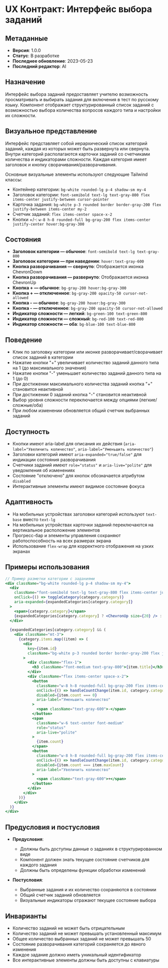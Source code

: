 # UX Контракт: Интерфейс выбора заданий

## Метаданные
- **Версия**: 1.0.0
- **Статус**: В разработке
- **Последнее обновление**: 2023-05-23
- **Последний редактор**: AI

## Назначение
Интерфейс выбора заданий предоставляет учителю возможность просматривать и выбирать задания для включения в тест по русскому языку. Компонент отображает структурированный список заданий с возможностью выбора количества вопросов каждого типа и настройки их сложности.

## Визуальное представление
Интерфейс представляет собой иерархический список категорий заданий, каждая из которых может быть развернута или свернута. Внутри категорий располагаются карточки заданий со счетчиками количества и индикаторами сложности. Каждая категория имеет заголовок и кнопку сворачивания/разворачивания.

Основные визуальные элементы используют следующие Tailwind классы:
- Контейнер категории: `bg-white rounded-lg p-4 shadow-sm my-4`
- Заголовок категории: `font-semibold text-lg text-gray-800 flex items-center justify-between cursor-pointer`
- Карточка задания: `bg-white p-3 rounded border border-gray-200 flex justify-between items-center my-2`
- Счетчик заданий: `flex items-center space-x-2`
- Кнопки +/-: `w-8 h-8 rounded-full bg-gray-200 flex items-center justify-center hover:bg-gray-300`

## Состояния
- **Заголовок категории — обычное**: `font-semibold text-lg text-gray-800`
- **Заголовок категории — при наведении**: `hover:text-gray-600`
- **Кнопка разворачивания — свернуто**: Отображается иконка ChevronDown
- **Кнопка разворачивания — развернуто**: Отображается иконка ChevronUp
- **Кнопка + — обычное**: `bg-gray-200 hover:bg-gray-300`
- **Кнопка + — отключенное**: `bg-gray-200 opacity-50 cursor-not-allowed`
- **Кнопка - — обычное**: `bg-gray-200 hover:bg-gray-300`
- **Кнопка - — отключенное**: `bg-gray-200 opacity-50 cursor-not-allowed`
- **Индикатор сложности — легкий**: `bg-green-100 text-green-800`
- **Индикатор сложности — сложный**: `bg-red-100 text-red-800`
- **Индикатор сложности — оба**: `bg-blue-100 text-blue-800`

## Поведение
- Клик по заголовку категории или иконке разворачивает/сворачивает список заданий в категории
- Нажатие кнопки "+" увеличивает количество заданий данного типа на 1 (до максимального значения)
- Нажатие кнопки "-" уменьшает количество заданий данного типа на 1 (до 0)
- При достижении максимального количества заданий кнопка "+" становится неактивной
- При достижении 0 заданий кнопка "-" становится неактивной
- Выбор уровня сложности переключается между опциями (легкие/сложные/оба)
- При любом изменении обновляется общий счетчик выбранных заданий

## Доступность
- Кнопки имеют aria-label для описания их действия (`aria-label="Увеличить количество"`, `aria-label="Уменьшить количество"`)
- Заголовки категорий имеют `aria-expanded="true/false"` для индикации состояния разворачивания
- Счетчики заданий имеют `role="status"` и `aria-live="polite"` для уведомления об изменениях
- Состояние "отключено" для кнопок обозначается атрибутом `disabled`
- Интерактивные элементы имеют видимое состояние фокуса

## Адаптивность
- На мобильных устройствах заголовки категорий используют `text-base` вместо `text-lg`
- На мобильных устройствах карточки заданий переключаются на вертикальное расположение элементов
- Прогресс-бар и элементы управления сохраняют работоспособность на всех размерах экрана
- Использование `flex-wrap` для корректного отображения на узких экранах

## Примеры использования
```jsx
// Пример разметки категории с заданиями
<div className="bg-white rounded-lg p-4 shadow-sm my-4">
  <div 
    className="font-semibold text-lg text-gray-800 flex items-center justify-between cursor-pointer"
    onClick={() => toggleCategory(category.category)}
    aria-expanded={expandedCategories[category.category]}
  >
    <span>{category.category}</span>
    {expandedCategories[category.category] ? <ChevronUp size={20} /> : <ChevronDown size={20} />}
  </div>
  
  {expandedCategories[category.category] && (
    <div className="mt-3">
      {category.items.map((item) => (
        <div 
          key={item.id}
          className="bg-white p-3 rounded border border-gray-200 flex justify-between items-center my-2"
        >
          <div className="flex-1">
            <h3 className="font-medium text-gray-800">{item.title}</h3>
          </div>
          <div className="flex items-center space-x-2">
            <button 
              className="w-8 h-8 rounded-full bg-gray-200 flex items-center justify-center hover:bg-gray-300"
              onClick={() => handleCountChange(item.id, category.category, -1, "tasks")}
              disabled={item.count === 0}
              aria-label="Уменьшить количество"
            >
              <span className="text-gray-600">-</span>
            </button>
            <span 
              className="w-6 text-center font-medium"
              role="status"
              aria-live="polite"
            >
              {item.count}
            </span>
            <button 
              className="w-8 h-8 rounded-full bg-gray-200 flex items-center justify-center hover:bg-gray-300"
              onClick={() => handleCountChange(item.id, category.category, 1, "tasks")}
              disabled={item.count === item.maxCount}
              aria-label="Увеличить количество"
            >
              <span className="text-gray-600">+</span>
            </button>
          </div>
        </div>
      ))}
    </div>
  )}
</div>
```

## Предусловия и постусловия
- **Предусловия**: 
  - Должны быть доступны данные о заданиях в структурированном виде
  - Компонент должен знать текущее состояние счетчиков для каждого задания
  - Должны быть определены функции обработки изменений

- **Постусловия**:
  - Выбранные задания и их количество сохраняются в состоянии
  - Общий счетчик заданий обновляется
  - Визуальные индикаторы отражают текущее состояние выбора

## Инварианты
- Количество заданий не может быть отрицательным
- Количество заданий не может превышать установленный максимум
- Общее количество выбранных заданий не может превышать 50
- Состояние разворачивания категорий сохраняется до явного изменения
- Каждое задание должно иметь уникальный идентификатор
- Все интерактивные элементы должны быть доступны с клавиатуры 